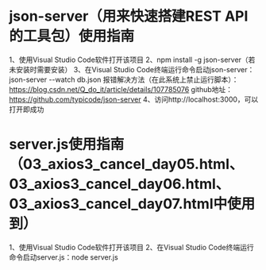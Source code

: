 # json-server（用来快速搭建REST API的工具包）使用指南
1、使用Visual Studio Code软件打开该项目
2、npm install -g json-server（若未安装时需要安装）
3、在Visual Studio Code终端运行命令启动json-server： json-server --watch db.json
报错解决方法（在此系统上禁止运行脚本）：https://blog.csdn.net/Q_do_it/article/details/107785076
github地址：https://github.com/typicode/json-server
4、访问http://localhost:3000，可以打开即成功

# server.js使用指南（03_axios3_cancel_day05.html、03_axios3_cancel_day06.html、03_axios3_cancel_day07.html中使用到）
1、使用Visual Studio Code软件打开该项目
2、在Visual Studio Code终端运行命令启动server.js：node server.js